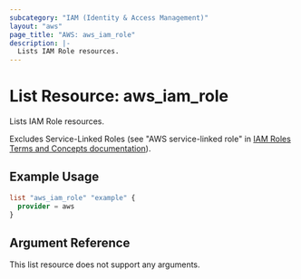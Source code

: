```yaml
---
subcategory: "IAM (Identity & Access Management)"
layout: "aws"
page_title: "AWS: aws_iam_role"
description: |-
  Lists IAM Role resources.
---
```


# List Resource: aws_iam_role

Lists IAM Role resources.

Excludes Service-Linked Roles (see "AWS service-linked role" in [IAM Roles Terms and Concepts documentation](https://docs.aws.amazon.com/IAM/latest/UserGuide/id_roles.html#id_roles_terms-and-concepts)).

## Example Usage

```terraform
list "aws_iam_role" "example" {
  provider = aws
}
```

## Argument Reference

This list resource does not support any arguments.
